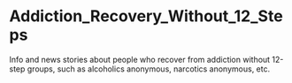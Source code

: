 # Addiction_Recovery_Without_12_Steps
Info and news stories about people who recover from addiction without 12-step groups, such as alcoholics anonymous, narcotics anonymous, etc.
